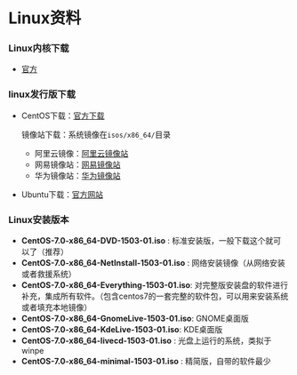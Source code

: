 # Linux资料

### Linux内核下载

- [官方](https://www.kernel.org/)

### linux发行版下载

- CentOS下载：[官方下载](http://isoredirect.centos.org/centos/8/isos/x86_64/CentOS-8.1.1911-x86_64-dvd1.iso)

  镜像站下载：系统镜像在`isos/x86_64/`目录

  - 阿里云镜像：[阿里云镜像站](http://mirrors.aliyun.com/centos/)
  - 网易镜像站：[网易镜像站](http://mirrors.163.com/centos/)
  - 华为镜像站：[华为镜像站](http://mirrors.huaweicloud.com/centos/)

- Ubuntu下载：[官方网站](https://ubuntu.com/download)

### Linux安装版本

- **CentOS-7.0-x86_64-DVD-1503-01.iso** : 标准安装版，一般下载这个就可以了（推荐）
- **CentOS-7.0-x86_64-NetInstall-1503-01.iso** : 网络安装镜像（从网络安装或者救援系统）
- **CentOS-7.0-x86_64-Everything-1503-01.iso**: 对完整版安装盘的软件进行补充，集成所有软件。（包含centos7的一套完整的软件包，可以用来安装系统或者填充本地镜像）
- **CentOS-7.0-x86_64-GnomeLive-1503-01.iso**: GNOME桌面版
- **CentOS-7.0-x86_64-KdeLive-1503-01.iso**: KDE桌面版
- **CentOS-7.0-x86_64-livecd-1503-01.iso** : 光盘上运行的系统，类拟于winpe
- **CentOS-7.0-x86_64-minimal-1503-01.iso** : 精简版，自带的软件最少